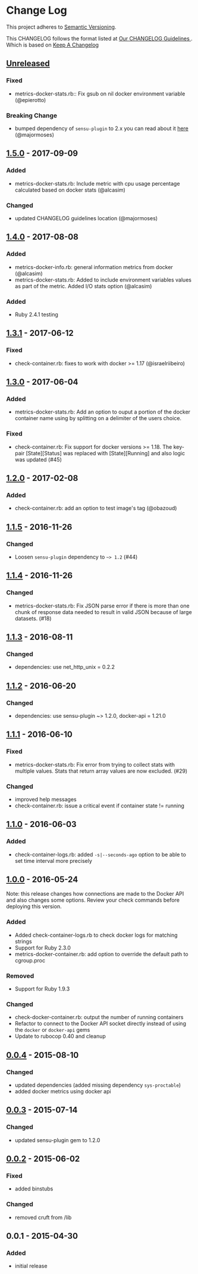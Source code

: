 # Change Log
This project adheres to [Semantic Versioning](http://semver.org/).

This CHANGELOG follows the format listed at [Our CHANGELOG Guidelines ](https://github.com/sensu-plugins/community/blob/master/HOW_WE_CHANGELOG.md).
Which is based on [Keep A Changelog](http://keepachangelog.com/)

## [Unreleased]

### Fixed
- metrics-docker-stats.rb:: Fix gsub on nil docker environment variable (@epierotto)

### Breaking Change
- bumped dependency of `sensu-plugin` to 2.x you can read about it  [here](https://github.com/sensu-plugins/sensu-plugin/blob/master/CHANGELOG.md#v145---2017-03-07) (@majormoses)

## [1.5.0] - 2017-09-09
### Added
- metrics-docker-stats.rb: Include metric with cpu usage percentage calculated based on docker stats (@alcasim)

### Changed
- updated CHANGELOG guidelines location (@majormoses)

## [1.4.0] - 2017-08-08
### Added
- metrics-docker-info.rb: general information metrics from docker (@alcasim)
- metrics-docker-stats.rb: Added to include environment variables values as part of the metric. Added I/O stats option (@alcasim)

### Added
- Ruby 2.4.1 testing

## [1.3.1] - 2017-06-12
### Fixed
- check-container.rb: fixes to work with docker >= 1.17 (@israelriibeiro)

## [1.3.0] - 2017-06-04
### Added
- metrics-docker-stats.rb: Add an option to ouput a portion of the docker
  container name using by splitting on a delimiter of the users choice.

### Fixed
- check-container.rb: Fix support for docker versions >= 1.18. The key-pair [State][Status] was replaced with [State][Running] and also logic was updated (#45)

## [1.2.0] - 2017-02-08
### Added
- check-container.rb: add an option to test image's tag (@obazoud)

## [1.1.5] - 2016-11-26
### Changed
- Loosen `sensu-plugin` dependency to `~> 1.2` (#44)

## [1.1.4] - 2016-11-26
### Changed
- metrics-docker-stats.rb: Fix JSON parse error if there is more than one chunk
  of response data needed to result in valid JSON because of large datasets.
  (#18)

## [1.1.3] - 2016-08-11
### Changed
- dependencies: use net\_http\_unix = 0.2.2

## [1.1.2] - 2016-06-20
### Changed
- dependencies: use sensu-plugin ~> 1.2.0, docker-api = 1.21.0

## [1.1.1] - 2016-06-10
### Fixed
- metrics-docker-stats.rb: Fix error from trying to collect stats with multiple values. Stats that return array values are now excluded. (#29)

### Changed
- improved help messages
- check-container.rb: issue a critical event if container state != running

## [1.1.0] - 2016-06-03
### Added
- check-container-logs.rb: added `-s|--seconds-ago` option to be able to set time interval more precisely

## [1.0.0] - 2016-05-24
Note: this release changes how connections are made to the Docker API and also
changes some options. Review your check commands before deploying this version.

### Added
- Added check-container-logs.rb to check docker logs for matching strings
- Support for Ruby 2.3.0
- metrics-docker-container.rb: add option to override the default path to cgroup.proc

### Removed
- Support for Ruby 1.9.3

### Changed
- check-docker-container.rb: output the number of running containers
- Refactor to connect to the Docker API socket directly instead of using the `docker` or `docker-api` gems
- Update to rubocop 0.40 and cleanup

## [0.0.4] - 2015-08-10
### Changed
- updated dependencies (added missing dependency `sys-proctable`)
- added docker metrics using docker api

## [0.0.3] - 2015-07-14
### Changed
- updated sensu-plugin gem to 1.2.0

## [0.0.2] - 2015-06-02
### Fixed
- added binstubs

### Changed
- removed cruft from /lib

## 0.0.1 - 2015-04-30
### Added
- initial release

[Unreleased]: https://github.com/sensu-plugins/sensu-plugins-docker/compare/1.5.0...HEAD
[1.5.0]: https://github.com/sensu-plugins/sensu-plugins-docker/compare/1.4.0..1.5.0
[1.4.0]: https://github.com/sensu-plugins/sensu-plugins-docker/compare/1.3.1...1.4.0
[1.3.1]: https://github.com/sensu-plugins/sensu-plugins-docker/compare/1.3.0...1.3.1
[1.3.0]: https://github.com/sensu-plugins/sensu-plugins-docker/compare/1.2.0...1.3.0
[1.2.0]: https://github.com/sensu-plugins/sensu-plugins-docker/compare/1.1.5...1.2.0
[1.1.5]: https://github.com/sensu-plugins/sensu-plugins-docker/compare/1.1.4...1.1.5
[1.1.4]: https://github.com/sensu-plugins/sensu-plugins-docker/compare/1.1.3...1.1.4
[1.1.3]: https://github.com/sensu-plugins/sensu-plugins-docker/compare/1.1.2...1.1.3
[1.1.2]: https://github.com/sensu-plugins/sensu-plugins-docker/compare/1.1.1...1.1.2
[1.1.1]: https://github.com/sensu-plugins/sensu-plugins-docker/compare/1.1.0...1.1.1
[1.1.0]: https://github.com/sensu-plugins/sensu-plugins-docker/compare/1.0.0...1.1.0
[1.0.0]: https://github.com/sensu-plugins/sensu-plugins-docker/compare/0.0.4...1.0.0
[0.0.4]: https://github.com/sensu-plugins/sensu-plugins-docker/compare/0.0.3...0.0.4
[0.0.3]: https://github.com/sensu-plugins/sensu-plugins-docker/compare/0.0.2...0.0.3
[0.0.2]: https://github.com/sensu-plugins/sensu-plugins-docker/compare/0.0.1...0.0.2
